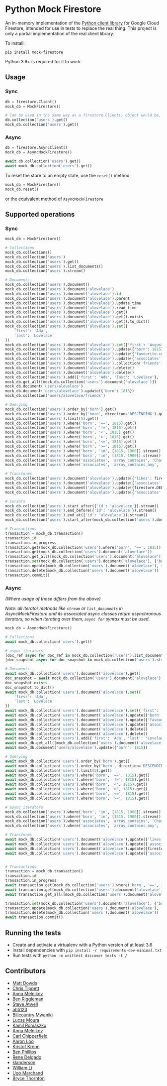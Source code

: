 # Python Mock Firestore

An in-memory implementation of the [Python client library](https://github.com/googleapis/python-firestore) for Google Cloud Firestore, intended for use in tests to replace the real thing. This project is only a partial implementation of the real client library.

To install:

`pip install mock-firestore`

Python 3.6+ is required for it to work.

## Usage

### Sync

```python
db = firestore.Client()
mock_db = MockFirestore()

# Can be used in the same way as a firestore.Client() object would be, e.g.:
db.collection('users').get()
mock_db.collection('users').get()
```

### Async

```python
db = firestore.AsyncClient()
mock_db = AsyncMockFirestore()

await db.collection('users').get()
await mock_db.collection('users').get()
```

To reset the store to an empty state, use the `reset()` method:
```python
mock_db = MockFirestore()
mock_db.reset()
```

or the equivalent method of `AsyncMockFirestore`

## Supported operations

### Sync

```python
mock_db = MockFirestore()

# Collections
mock_db.collections()
mock_db.collection('users')
mock_db.collection('users').get()
mock_db.collection('users').list_documents()
mock_db.collection('users').stream()

# Documents
mock_db.collection('users').document()
mock_db.collection('users').document('alovelace')
mock_db.collection('users').document('alovelace').id
mock_db.collection('users').document('alovelace').parent
mock_db.collection('users').document('alovelace').update_time
mock_db.collection('users').document('alovelace').read_time
mock_db.collection('users').document('alovelace').get()
mock_db.collection('users').document('alovelace').get().exists
mock_db.collection('users').document('alovelace').get().to_dict()
mock_db.collection('users').document('alovelace').set({
    'first': 'Ada',
    'last': 'Lovelace'
})
mock_db.collection('users').document('alovelace').set({'first': 'Augusta Ada'}, merge=True)
mock_db.collection('users').document('alovelace').update({'born': 1815})
mock_db.collection('users').document('alovelace').update({'favourite.color': 'red'})
mock_db.collection('users').document('alovelace').update({'associates': ['Charles Babbage', 'Michael Faraday']})
mock_db.collection('users').document('alovelace').collection('friends')
mock_db.collection('users').document('alovelace').delete()
mock_db.collection('users').document('alovelace').delete()
mock_db.collection('users').add({'first': 'Ada', 'last': 'Lovelace'}, 'alovelace')
mock_db.get_all([mock_db.collection('users').document('alovelace')])
mock_db.document('users/alovelace')
mock_db.document('users/alovelace').update({'born': 1815})
mock_db.collection('users/alovelace/friends')

# Querying
mock_db.collection('users').order_by('born').get()
mock_db.collection('users').order_by('born', direction='DESCENDING').get()
mock_db.collection('users').limit(5).get()
mock_db.collection('users').where('born', '==', 1815).get()
mock_db.collection('users').where('born', '!=', 1815).get()
mock_db.collection('users').where('born', '<', 1815).get()
mock_db.collection('users').where('born', '>', 1815).get()
mock_db.collection('users').where('born', '<=', 1815).get()
mock_db.collection('users').where('born', '>=', 1815).get()
mock_db.collection('users').where('born', 'in', [1815, 1900]).stream()
mock_db.collection('users').where('born', 'in', [1815, 1900]).stream()
mock_db.collection('users').where('associates', 'array_contains', 'Charles Babbage').stream()
mock_db.collection('users').where('associates', 'array_contains_any', ['Charles Babbage', 'Michael Faraday']).stream()

# Transforms
mock_db.collection('users').document('alovelace').update({'likes': firestore.Increment(1)})
mock_db.collection('users').document('alovelace').update({'associates': firestore.ArrayUnion(['Andrew Cross', 'Charles Wheatstone'])})
mock_db.collection('users').document('alovelace').update({firestore.DELETE_FIELD: "born"})
mock_db.collection('users').document('alovelace').update({'associates': firestore.ArrayRemove(['Andrew Cross'])})

# Cursors
mock_db.collection('users').start_after({'id': 'alovelace'}).stream()
mock_db.collection('users').end_before({'id': 'alovelace'}).stream()
mock_db.collection('users').end_at({'id': 'alovelace'}).stream()
mock_db.collection('users').start_after(mock_db.collection('users').document('alovelace')).stream()

# Transactions
transaction = mock_db.transaction()
transaction.id
transaction.in_progress
transaction.get(mock_db.collection('users').where('born', '==', 1815))
transaction.get(mock_db.collection('users').document('alovelace'))
transaction.get_all([mock_db.collection('users').document('alovelace')])
transaction.set(mock_db.collection('users').document('alovelace'), {'born': 1815})
transaction.update(mock_db.collection('users').document('alovelace'), {'born': 1815})
transaction.delete(mock_db.collection('users').document('alovelace'))
transaction.commit()
```

### Async
*(Where usage of those differs from the above)*

*Note: all iterator methods like `stream` or `list_documents` in AsyncMockFirestore and its associated async classes 
return asynchronous iterators, so when iterating over them,
`async for` syntax must be used.*

```python
mock_db = AsyncMockFirestore()

# Collections
await mock_db.collection('users').get()

# async iterators
[doc_ref async for doc_ref in mock_db.collection('users').list_documents()]
[doc_snapshot async for doc_snapshot in mock_db.collection('users').stream()]

# Documents
await mock_db.collection('users').document('alovelace').get()
doc_snapshot = await mock_db.collection('users').document('alovelace').get()
doc_snapshot.exists
doc_snapshot.to_dict()
await mock_db.collection('users').document('alovelace').set({
    'first': 'Ada',
    'last': 'Lovelace'
})
await mock_db.collection('users').document('alovelace').set({'first': 'Augusta Ada'}, merge=True)
await mock_db.collection('users').document('alovelace').update({'born': 1815})
await mock_db.collection('users').document('alovelace').update({'favourite.color': 'red'})
await mock_db.collection('users').document('alovelace').update({'associates': ['Charles Babbage', 'Michael Faraday']})
await mock_db.collection('users').document('alovelace').delete()
await mock_db.collection('users').document('alovelace').delete()
await mock_db.collection('users').add({'first': 'Ada', 'last': 'Lovelace'}, 'alovelace')
await mock_db.get_all([mock_db.collection('users').document('alovelace')])
await mock_db.document('users/alovelace').update({'born': 1815})

# Querying
await mock_db.collection('users').order_by('born').get()
await mock_db.collection('users').order_by('born', direction='DESCENDING').get()
await mock_db.collection('users').limit(5).get()
await mock_db.collection('users').where('born', '==', 1815).get()
await mock_db.collection('users').where('born', '!=', 1815).get()
await mock_db.collection('users').where('born', '<', 1815).get()
await mock_db.collection('users').where('born', '>', 1815).get()
await mock_db.collection('users').where('born', '<=', 1815).get()
await mock_db.collection('users').where('born', '>=', 1815).get()

# async iterators
mock_db.collection('users').where('born', 'in', [1815, 1900]).stream()
mock_db.collection('users').where('born', 'in', [1815, 1900]).stream()
mock_db.collection('users').where('associates', 'array_contains', 'Charles Babbage').stream()
mock_db.collection('users').where('associates', 'array_contains_any', ['Charles Babbage', 'Michael Faraday']).stream()

# Transforms
await mock_db.collection('users').document('alovelace').update({'likes': firestore.Increment(1)})
await mock_db.collection('users').document('alovelace').update({'associates': firestore.ArrayUnion(['Andrew Cross', 'Charles Wheatstone'])})
await mock_db.collection('users').document('alovelace').update({firestore.DELETE_FIELD: "born"})
await mock_db.collection('users').document('alovelace').update({'associates': firestore.ArrayRemove(['Andrew Cross'])})


# Transactions
transaction = mock_db.transaction()
transaction.id
transaction.in_progress
await transaction.get(mock_db.collection('users').where('born', '==', 1815))
await transaction.get(mock_db.collection('users').document('alovelace'))
await transaction.get_all([mock_db.collection('users').document('alovelace')])

transaction.set(mock_db.collection('users').document('alovelace'), {'born': 1815})
transaction.update(mock_db.collection('users').document('alovelace'), {'born': 1815})
transaction.delete(mock_db.collection('users').document('alovelace'))
await transaction.commit()
```


## Running the tests
* Create and activate a virtualenv with a Python version of at least 3.6
* Install dependencies with `pip install -r requirements-dev-minimal.txt`
* Run tests with `python -m unittest discover tests -t /`

## Contributors

* [Matt Dowds](https://github.com/mdowds)
* [Chris Tippett](https://github.com/christippett)
* [Anna Melnikov](https://github.com/anna-hope)
* [Ben Riggleman](https://github.com/briggleman)
* [Steve Atwell](https://github.com/satwell)
* [ahti123](https://github.com/ahti123)
* [Billcountry Mwaniki](https://github.com/Billcountry)
* [Lucas Moura](https://github.com/lsantosdemoura)
* [Kamil Romaszko](https://github.com/kromash)
* [Anna Melnikov](https://github.com/notnami)
* [Carl Chipperfield](https://github.com/carl-chipperfield)
* [Aaron Loo](https://github.com/domanchi)
* [Kristof Krenn](https://github.com/KrennKristof)
* [Ben Phillips](https://github.com/tavva)
* [Rene Delgado](https://github.com/RDelg)
* [klanderson](https://github.com/klanderson)
* [William Li](https://github.com/wli)
* [Ugo Marchand](https://github.com/UgoM)
* [Bryce Thornton](https://github.com/brycethornton)
